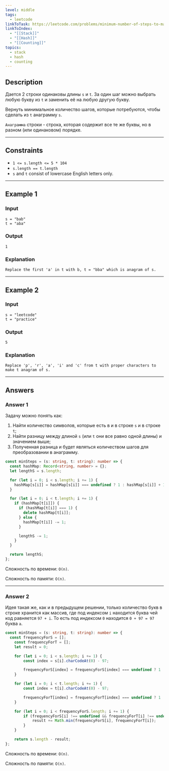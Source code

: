 ```yaml
---
level: middle
tags:
  - leetcode
linkToTask: https://leetcode.com/problems/minimum-number-of-steps-to-make-two-strings-anagram/description/?source=submission-ac
linkToIndex:
  - "[[Stack]]"
  - "[[Hash]]"
  - "[[Counting]]"
topics:
  - stack
  - hash
  - counting
---
```

## Description

Дается 2 строки одинаковы длины `s` и `t`. За один шаг можно выбрать любую букву из `t` и заменить её на любую другую букву.

Вернуть минимальное количество шагов, которые потребуются, чтобы сделать из `t` анаграмму `s`.

`Анаграмма` строки - строка, которая содержит все те же буквы, но в разном (или одинаковом) порядке.

---
## Constraints

- `1 <= s.length <= 5 * 104`
- `s.length == t.length`
- `s` and `t` consist of lowercase English letters only.

---
## Example 1

### Input

```
s = "bab"
t = "aba"
```
### Output

```
1
```
### Explanation

```
Replace the first 'a' in t with b, t = "bba" which is anagram of s.
```

---
## Example 2

### Input

```
s = "leetcode"
t = "practice"
```
### Output

```
5
```
### Explanation

```
Replace 'p', 'r', 'a', 'i' and 'c' from t with proper characters to make t anagram of s.
```

---
## Answers

### Answer 1

Задачу можно понять как:
1. Найти количество символов, которые есть в и в строке `s` и в строке `t`;
2. Найти разницу между длиной `s` (или `t` они все равно одной длины) и значением выше;
3. Полученная разница и будет являться количеством шагов для преобразовании в анаграмму.

```typescript
const minSteps = (s: string, t: string): number => {
  const hashMap: Record<string, number> = {};
  let lengthS = s.length;

  for (let i = 0; i < s.length; i += 1) {
    hashMap[s[i]] = hashMap[s[i]] === undefined ? 1 : hashMap[s[i]] + 1;
  }

  for (let i = 0; i < t.length; i += 1) {
    if (hashMap[t[i]]) {
      if (hashMap[t[i]] === 1) {
        delete hashMap[t[i]];
      } else {
        hashMap[t[i]] -= 1;
      }

      lengthS -= 1;
    }
  }

  return lengthS;
};
```

Сложность по времени: `O(n)`.

Сложность по памяти: `O(n)`.

---
### Answer 2

Идея такая же, как и в предыдущем решении, только количество букв в строке хранится как массив, где под индексом `i` находится буква чей код равняется `97 + i`. То есть под индексом `0` находится  `0 + 97 = 97` буква `a`.

```typescript
const minSteps = (s: string, t: string): number => {
  const frequencyForS = [];
	const frequencyForT = [];
	let result = 0;

	for (let i = 0; i < s.length; i += 1) {
		const index = s[i].charCodeAt(0) - 97;

		frequencyForS[index] = frequencyForS[index] === undefined ? 1 : frequencyForS[index] + 1;
	}

	for (let i = 0; i < t.length; i += 1) {
		const index = t[i].charCodeAt(0) - 97;

		frequencyForT[index] = frequencyForT[index] === undefined ? 1 : frequencyForT[index] + 1;
	}

	for (let i = 0; i < frequencyForS.length; i += 1) {
		if (frequencyForS[i] !== undefined && frequencyForT[i] !== undefined) {
			result += Math.min(frequencyForS[i], frequencyForT[i]);
		}
	}

	return s.length - result;
};
```

Сложность по времени: `O(n)`.

Сложность по памяти: `O(n)`.

